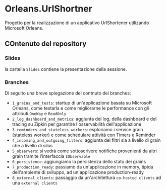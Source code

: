 ﻿# Orleans.UrlShortner

Progetto per la realizzazione di un applicativo UrlShortener utilizando Microsoft Orleans.

## COntenuto del repository

### Slides
la cartella `Slides` contiene la presentazione della sessione.

### Branches
Di seguito una breve spiegazione del contnuto dei branches:

- `1_grains_and_tests`: startup di un'applicazione basata su Microsoft Orleans, come testarla e come migliorarne le performance con gli attributi `OneWay` e `ReadOnly`
- `2_log_dashboard_and_metrics`: aggiunta dei log, della dashboard e del tracing su Zipkin per garantire l'osservabilità dell'applicazione
- `3_reminders_and_stateless_workers`: esploriamo i service grain (stateless worker) e come schedulare attività con Timers e Reminder
- `4_incoming_and_outgoing_filters`: aggiunta dei filtri sia a livello di grain che a livello di silos
- `5_observers`: si vedrà come sottoscrivere notifiche provenienti da altri grain tramite l'interfaccia `IObservable`
- `6_persistence`: aggiungiamo la persistenza dello stato dei grains
- `7_production_ready`: passiamo da un'applicazione in memory, tipida dell'ambiente di sviluppo, ad un'applicazione production-ready
- `8_external_clients`: passaggio da un'architettura `co-hosted clients` ad una `external clients`

